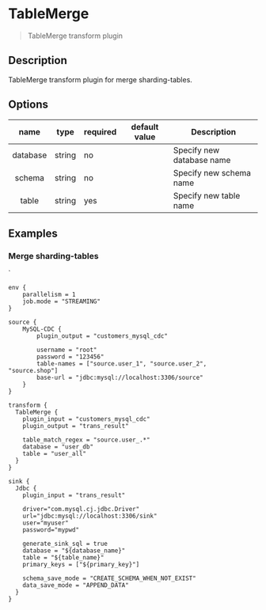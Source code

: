 # TableMerge

> TableMerge transform plugin

## Description

TableMerge transform plugin for merge sharding-tables.

## Options

|   name   | type   | required | default value | Description               |
|:--------:|--------|----------|---------------|---------------------------|
| database | string | no       |               | Specify new database name |
|  schema  | string | no       |               | Specify new schema name   |
|  table   | string | yes      |               | Specify new table name    |

## Examples

### Merge sharding-tables

`
```hocon
env {
    parallelism = 1
    job.mode = "STREAMING"
}

source {
    MySQL-CDC {
        plugin_output = "customers_mysql_cdc"
        
        username = "root"
        password = "123456"
        table-names = ["source.user_1", "source.user_2", "source.shop"]
        base-url = "jdbc:mysql://localhost:3306/source"
    }
}

transform {
  TableMerge {
    plugin_input = "customers_mysql_cdc"
    plugin_output = "trans_result"
    
    table_match_regex = "source.user_.*"
    database = "user_db"
    table = "user_all"
  }
}

sink {
  Jdbc {
    plugin_input = "trans_result"
    
    driver="com.mysql.cj.jdbc.Driver"
    url="jdbc:mysql://localhost:3306/sink"
    user="myuser"
    password="mypwd"
    
    generate_sink_sql = true
    database = "${database_name}"
    table = "${table_name}"
    primary_keys = ["${primary_key}"]
    
    schema_save_mode = "CREATE_SCHEMA_WHEN_NOT_EXIST"
    data_save_mode = "APPEND_DATA"
  }
}
```
